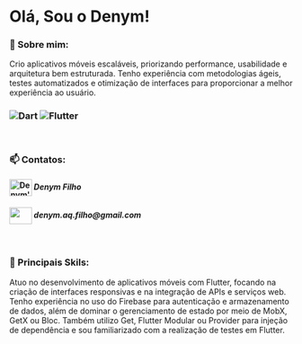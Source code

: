 # Olá, Sou o Denym!

### 👤 Sobre mim:
<p>Crio aplicativos móveis escaláveis, priorizando performance, usabilidade e arquitetura bem estruturada. Tenho experiência com metodologias ágeis, testes automatizados e otimização de interfaces para proporcionar a
melhor experiência ao usuário.<p/>

### <img src="https://img.shields.io/badge/Dart-0175C2?style=for-the-badge&logo=dart&logoColor=white" alt="Dart" /></a> <img src="https://img.shields.io/badge/Flutter-02569B?style=for-the-badge&logo=flutter&logoColor=white" alt="Flutter" /></a>

<br>


### 📫 Contatos:

#### [<img align="center" height="30" width="40" src="https://raw.githubusercontent.com/rahuldkjain/github-profile-readme-generator/master/src/images/icons/Social/linked-in-alt.svg" alt="Denym's LinkedIn"></img>](https://www.linkedin.com/in/denym-filho-b546501a9/) _Denym Filho_

#### <a href="mailto: denym.aq.filho@gmail.com"><img align="center" height="30" width="40" src="https://github.com/viniciusNoleto/viniciusNoleto/assets/85528669/85103727-51ba-4c9a-b459-10cb3e0a08e8"></img></a> _denym.aq.filho@gmail.com_

<br>

### 🧠 Principais Skils:

<p>Atuo no desenvolvimento de aplicativos móveis com Flutter, focando na criação de interfaces responsivas e na integração de APIs e serviços web. Tenho experiência no uso do Firebase para autenticação e armazenamento de dados, além de dominar o gerenciamento de estado por meio de MobX, GetX ou Bloc. Também utilizo Get, Flutter Modular ou Provider para injeção de dependência e sou familiarizado com a realização de testes em Flutter.</p>
